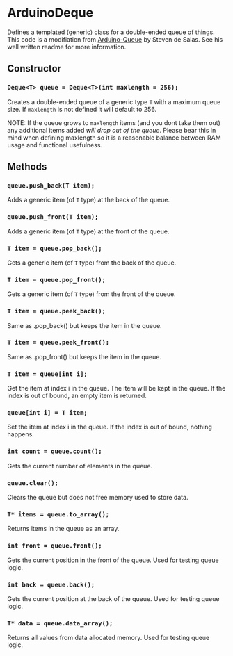 # ArduinoDeque
Defines a templated (generic) class for a double-ended queue of things.
This code is a modifiation from [Arduino-Queue](https://github.com/sdesalas/Arduino-Queue.h) by Steven de Salas. See his well written readme for more information.


## Constructor

### `Deque<T> queue = Deque<T>(int maxlength = 256);`

Creates a double-ended queue of a generic type `T` with a maximum queue size. If `maxlength` is not defined it will default to 256.

NOTE: If the queue grows to `maxlength` items (and you dont take them out) any additional items added *will drop out of the queue*.
Please bear this in mind when defining maxlength so it is a reasonable balance between RAM usage and functional usefulness.

## Methods

### `queue.push_back(T item);`

Adds a generic item (of `T` type) at the back of the queue.

### `queue.push_front(T item);`

Adds a generic item (of `T` type) at the front of the queue.

### `T item = queue.pop_back();`

Gets a generic item (of `T` type) from the back of the queue. 

### `T item = queue.pop_front();`

Gets a generic item (of `T` type) from the front of the queue. 

### `T item = queue.peek_back();`

Same as .pop_back() but keeps the item in the queue.

### `T item = queue.peek_front();`

Same as .pop_front() but keeps the item in the queue.

### `T item = queue[int i];`

Get the item at index i in the queue. The item will be kept in the queue. If the index is out of bound, an empty item is returned.

### `queue[int i] = T item;`

Set the item at index i in the queue. If the index is out of bound, nothing happens.

### `int count = queue.count();`

Gets the current number of elements in the queue.

### `queue.clear();`

Clears the queue but does not free memory used to store data.

### `T* items = queue.to_array();`

Returns items in the queue as an array.

### `int front = queue.front();`

Gets the current position in the front of the queue. Used for testing queue logic.

### `int back = queue.back();`

Gets the current position at the back of the queue. Used for testing queue logic.

### `T* data = queue.data_array();`

Returns all values from data allocated memory. Used for testing queue logic.
